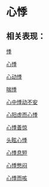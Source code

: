 # 心悸## 相关表现：[悸](https://zuoye.gmzyh.com/search?key=悸)[心悸](https://zuoye.gmzyh.com/search?key=心悸)[心动悸](https://zuoye.gmzyh.com/search?key=心动悸)[喘悸](https://zuoye.gmzyh.com/search?key=喘悸)[心中悸动不安](https://zuoye.gmzyh.com/search?key=心中悸动不安)[心阳虚而心悸](https://zuoye.gmzyh.com/search?key=心阳虚而心悸)[心悸善惊](https://zuoye.gmzyh.com/search?key=心悸善惊)[头眩心悸](https://zuoye.gmzyh.com/search?key=头眩心悸)[心悸息短](https://zuoye.gmzyh.com/search?key=心悸息短)[心悸憋闷](https://zuoye.gmzyh.com/search?key=心悸憋闷)[心悸而咳](https://zuoye.gmzyh.com/search?key=心悸而咳)